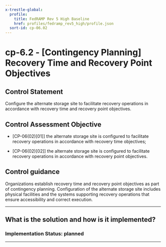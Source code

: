 ```yaml
---
x-trestle-global:
  profile:
    title: FedRAMP Rev 5 High Baseline
    href: profiles/fedramp_rev5_high/profile.json
  sort-id: cp-06.02
---
```


# cp-6.2 - \[Contingency Planning\] Recovery Time and Recovery Point Objectives

## Control Statement

Configure the alternate storage site to facilitate recovery operations in accordance with recovery time and recovery point objectives.

## Control Assessment Objective

- \[CP-06(02)[01]\] the alternate storage site is configured to facilitate recovery operations in accordance with recovery time objectives;

- \[CP-06(02)[02]\] the alternate storage site is configured to facilitate recovery operations in accordance with recovery point objectives.

## Control guidance

Organizations establish recovery time and recovery point objectives as part of contingency planning. Configuration of the alternate storage site includes physical facilities and the systems supporting recovery operations that ensure accessibility and correct execution.

______________________________________________________________________

## What is the solution and how is it implemented?

<!-- For implementation status enter one of: implemented, partial, planned, alternative, not-applicable -->

<!-- Note that the list of rules under ### Rules: is read-only and changes will not be captured after assembly to JSON -->
<!-- Add control implementation description here for control: cp-6.2 -->

### Implementation Status: planned

______________________________________________________________________
